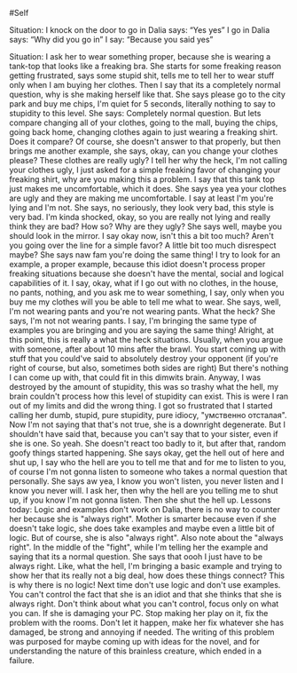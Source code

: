 #Self 


Situation:
	I knock on the door to go in
	Dalia says: “Yes yes”
	I go in
	Dalia says: “Why did you go in”
	I say: “Because you said yes”

Situation:
	I ask her to wear something proper, because she is wearing a tank-top that looks like a freaking bra.
	She starts for some freaking reason getting frustrated, says some stupid shit, tells me to tell her to wear stuff only when I am buying her clothes. Then I say that its a completely normal question, why is she making herself like that. She says please go to the city park and buy me chips, I'm quiet for 5 seconds, literally nothing to say to stupidity to this level. She says: Completely normal question. But lets compare changing all of your clothes, going to the mall, buying the chips, going back home, changing clothes again to just wearing a freaking shirt. Does it compare? Of course, she doesn't answer to that properly, but then brings me another example, she says, okay, can you change your clothes please? These clothes are really ugly? I tell her why the heck, I'm not calling your clothes ugly, I just asked for a simple freaking favor of changing your freaking shirt, why are you making this a problem. I say that this tank top just makes me uncomfortable, which it does. She says yea yea your clothes are ugly and they are making me uncomfortable. I say at least I'm you're lying and I'm not. She says, no seriously, they look very bad, this style is very bad. I'm kinda shocked, okay, so you are really not lying and really think they are bad? How so? Why are they ugly? She says well, maybe you should look in the mirror. I say okay now, isn't this a bit too much? Aren't you going over the line for a simple favor? A little bit too much disrespect maybe? She says naw fam you're doing the same thing! I try to look for an example, a proper example, because this idiot doesn't process proper freaking situations because she doesn't have the mental, social and logical capabilities of it.
	I say, okay, what if I go out with no clothes, in the house, no pants, nothing, and you ask me to wear something, I say, only when you buy me my clothes will you be able to tell me what to wear. She says, well, I'm not wearing pants and you're not wearing pants. What the heck? She says, I'm not not wearing pants. I say, I'm bringing the same type of examples you are bringing and you are saying the same thing! Alright, at this point, this is really a what the heck situations. Usually, when you argue with someone, after about 10 mins after the brawl. You start coming up with stuff that you could've said to absolutely destroy your opponent (if you're right of course, but also, sometimes both sides are right) But there's nothing I can come up with, that could fit in this dimwits brain. Anyway, I was destroyed by the amount of stupidity, this was so trashy what the hell, my brain couldn't process how this level of stupidity can exist. This is were I ran out of my limits and did the wrong thing. I got so frustrated that I started calling her dumb, stupid, pure stupidity, pure idiocy, "умственно отсталая". Now I'm not saying that that's not true, she is a downright degenerate. But I shouldn't have said that, because you can't say that to your sister, even if she is one. So yeah. She doesn't react too badly to it, but after that, random goofy things started happening. She says okay, get the hell out of here and shut up, I say who the hell are you to tell me that and for me to listen to you, of course I'm not gonna listen to someone who takes a normal question that personally. She says aw yea, I know you won't listen, you never listen and I know you never will. I ask her, then why the hell are you telling me to shut up, if you know I'm not gonna listen. Then she shut the hell up. Lessons today: Logic and examples don't work on Dalia, there is no way to counter her because she is "always right". Mother is smarter because even if she doesn't take logic, she does take examples and maybe even a little bit of logic. But of course, she is also "always right".
	Also note about the "always right". In the middle of the "fight", while I'm telling her the example and saying that its a normal question. She says that oooh I just have to be always right. Like, what the hell, I'm bringing a basic example and trying to show her that its really not a big deal, how does these things connect? This is why there is no logic!
	Next time don't use logic and don't use examples. You can't control the fact that she is an idiot and that she thinks that she is always right. Don't think about what you can't control, focus only on what you can. If she is damaging your PC. Stop making her play on it, fix the problem with the rooms. Don't let it happen, make her fix whatever she has damaged, be strong and annoying if needed. 
	The writing of this problem was purposed for maybe coming up with ideas for the novel, and for understanding the nature of this brainless creature,  which ended in a failure.